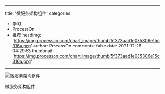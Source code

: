 
---
title: '微服务架构组件'
categories: 
 - 学习
 - ProcessOn
 - 推荐
headimg: 'https://img.processon.com/chart_image/thumb/5f373aad1e085306e15c316a.png'
author: ProcessOn
comments: false
date: 2021-12-28 04:29:53
thumbnail: 'https://img.processon.com/chart_image/thumb/5f373aad1e085306e15c316a.png'
---

<div>   
<img class="thumb" alt="微服务架构组件" src="https://img.processon.com/chart_image/thumb/5f373aad1e085306e15c316a.png" referrerpolicy="no-referrer">
<p>微服务架构组件</p>  
</div>
            